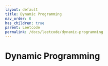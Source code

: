 ```yaml
---
layout: default
title: Dynamic Programming
nav_order: 0
has_children: true
parent: Leetcode
permalink: /docs/leetcode/dynamic-programming
---
```


# Dynamic Programming
